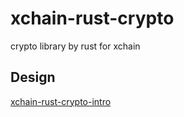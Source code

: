# xchain-rust-crypto

crypto library by rust for xchain


## Design

[xchain-rust-crypto-intro](./xchain-rust-crypto-intrro.pdf)
